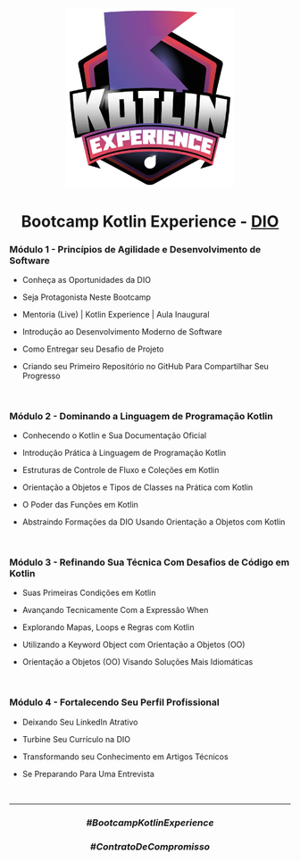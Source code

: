   <div align="center">

  <img src="imagens/logo-do-bootcamp.webp" width="300">

  # Bootcamp Kotlin Experience - [DIO](https://www.dio.me/)

  </div>

  ### Módulo 1 - Princípios de Agilidade e Desenvolvimento de Software

  - Conheça as Oportunidades da DIO

  - Seja Protagonista Neste Bootcamp
  
  - Mentoria (Live) | Kotlin Experience | Aula Inaugural 

  - Introdução ao Desenvolvimento Moderno de Software

  - Como Entregar seu Desafio de Projeto
 
  - Criando seu Primeiro Repositório no GitHub Para Compartilhar Seu Progresso

  <br/>

  ### Módulo 2 - Dominando a Linguagem de Programação Kotlin

  - Conhecendo o Kotlin e Sua Documentação Oficial

  - Introdução Prática à Linguagem de Programação Kotlin
  
  - Estruturas de Controle de Fluxo e Coleções em Kotlin

  - Orientação a Objetos e Tipos de Classes na Prática com Kotlin

  - O Poder das Funções em Kotlin
 
  - Abstraindo Formações da DIO Usando Orientação a Objetos com Kotlin

  <br/>

  ### Módulo 3 - Refinando Sua Técnica Com Desafios de Código em Kotlin

  - Suas Primeiras Condições em Kotlin

  - Avançando Tecnicamente Com a Expressão When
  
  - Explorando Mapas, Loops e Regras com Kotlin

  - Utilizando a Keyword Object com Orientação a Objetos (OO)

  - Orientação a Objetos (OO) Visando Soluções Mais Idiomáticas

  <br/>  

  ### Módulo 4 - Fortalecendo Seu Perfil Profissional

  - Deixando Seu LinkedIn Atrativo

  - Turbine Seu Currículo na DIO
  
  - Transformando seu Conhecimento em Artigos Técnicos

  - Se Preparando Para Uma Entrevista

  <br/>
  <hr>

  <div align="center">

  ### _#BootcampKotlinExperience_
  ### _#ContratoDeCompromisso_

  </div>
